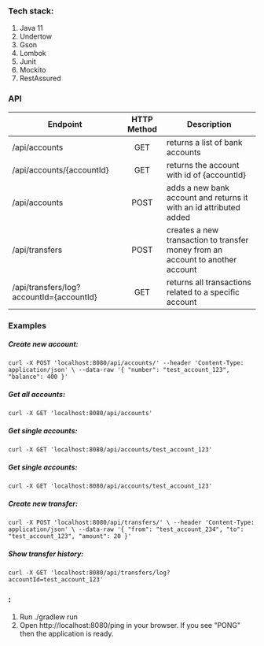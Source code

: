 ### Tech stack:
1. Java 11
2. Undertow 
3. Gson 
4. Lombok
5. Junit
6. Mockito 
7. RestAssured

### API
 Endpoint      | HTTP Method        | Description   
 |------------- |:-------------:| ----- 
 /api/accounts              | GET   | returns a list of bank accounts   
 /api/accounts/{accountId}  | GET   | returns the account with id of {accountId} 
 /api/accounts              | POST  | adds a new bank account and returns it with an id attributed added 
 /api/transfers             | POST  | creates a new transaction to transfer money from an account to another account 
 /api/transfers/log?accountId={accountId} | GET   | returns all transactions related to a specific account 

### Examples

##### Create new account:
`curl -X POST 'localhost:8080/api/accounts/' --header 'Content-Type: application/json' \
--data-raw '{
	"number": "test_account_123",
	"balance": 400
}'`

##### Get all accounts:
`curl -X GET 'localhost:8080/api/accounts'`

##### Get single accounts:
`curl -X GET 'localhost:8080/api/accounts/test_account_123'`

##### Get single accounts:
`curl -X GET 'localhost:8080/api/accounts/test_account_123'`

##### Create new transfer:
`curl -X POST 'localhost:8080/api/transfers/' \
--header 'Content-Type: application/json' \
--data-raw '{
	"from": "test_account_234",
	"to": "test_account_123",
	"amount": 20
}'`

##### Show transfer history:
`curl -X GET 'localhost:8080/api/transfers/log?accountId=test_account_123'`

### :
1. Run ./gradlew run
2. Open http://localhost:8080/ping in your browser. If you see "PONG" then the application is ready.


